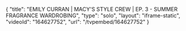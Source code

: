{
    "title": "EMILY CURRAN | MACY'S STYLE CREW | EP. 3 - SUMMER FRAGRANCE WARDROBING",
    "type": "solo",
    "layout": "iframe-static",
    "videoId": "164627752",
    "url": "\/tvpembed\/164627752"
}